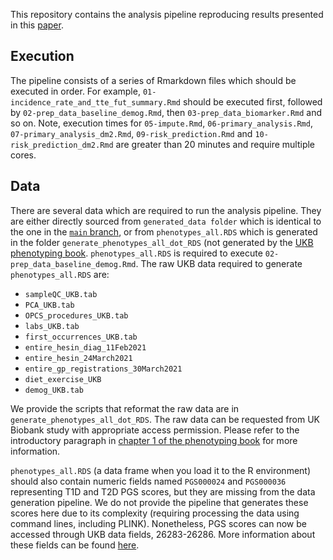 This repository contains the analysis pipeline reproducing results
presented in this [paper]().

## Execution

The pipeline consists of a series of Rmarkdown files which should be
executed in order. For example,
`01-incidence_rate_and_tte_fut_summary.Rmd` should be executed first,
followed by `02-prep_data_baseline_demog.Rmd`, then
`03-prep_data_biomarker.Rmd` and so on. Note, execution times for
`05-impute.Rmd`, `06-primary_analysis.Rmd`,
`07-primary_analysis_dm2.Rmd`, `09-risk_prediction.Rmd` and
`10-risk_prediction_dm2.Rmd` are greater than 20 minutes and require
multiple cores.

## Data

There are several data which are required to run the analysis pipeline.
They are either directly sourced from `generated_data folder` which is
identical to the one in the [`main`
branch](https://github.com/dohyunkim116/ukbiobank-phenotyping-book/tree/main),
or from `phenotypes_all.RDS` which is generated in the folder
`generate_phenotypes_all_dot_RDS` (not generated by the [UKB phenotyping
book](https://dohyunkim116.github.io/ukbiobank-phenotyping-book/).
`phenotypes_all.RDS` is required to execute
`02-prep_data_baseline_demog.Rmd`. The raw UKB data required to generate
`phenotypes_all.RDS` are:

- `sampleQC_UKB.tab`
- `PCA_UKB.tab`
- `OPCS_procedures_UKB.tab`
- `labs_UKB.tab`
- `first_occurrences_UKB.tab`
- `entire_hesin_diag_11Feb2021`
- `entire_hesin_24March2021`
- `entire_gp_registrations_30March2021`
- `diet_exercise_UKB`
- `demog_UKB.tab`

We provide the scripts that reformat the raw data are in
`generate_phenotypes_all_dot_RDS`. The raw data can be requested from UK
Biobank study with appropriate access permission. Please refer to the
introductory paragraph in [chapter 1 of the phenotyping
book](https://dohyunkim116.github.io/ukbiobank-phenotyping-book/1-reformat-raw-data.html#reformat-raw-data)
for more information.

`phenotypes_all.RDS` (a data frame when you load it to the R
environment) should also contain numeric fields named `PGS000024` and
`PGS000036` representing T1D and T2D PGS scores, but they are missing
from the data generation pipeline. We do not provide the pipeline that
generates these scores here due to its complexity (requiring processing
the data using command lines, including PLINK). Nonetheless, PGS scores
can now be accessed through UKB data fields, 26283-26286. More
information about these fields can be found
[here](https://biobank.ndph.ox.ac.uk/showcase/label.cgi?id=300).
